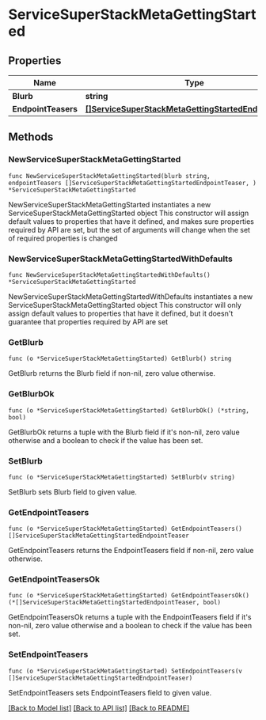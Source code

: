 # ServiceSuperStackMetaGettingStarted

## Properties

Name | Type | Description | Notes
------------ | ------------- | ------------- | -------------
**Blurb** | **string** |  | 
**EndpointTeasers** | [**[]ServiceSuperStackMetaGettingStartedEndpointTeaser**](ServiceSuperStackMetaGettingStartedEndpointTeaser.md) |  | 

## Methods

### NewServiceSuperStackMetaGettingStarted

`func NewServiceSuperStackMetaGettingStarted(blurb string, endpointTeasers []ServiceSuperStackMetaGettingStartedEndpointTeaser, ) *ServiceSuperStackMetaGettingStarted`

NewServiceSuperStackMetaGettingStarted instantiates a new ServiceSuperStackMetaGettingStarted object
This constructor will assign default values to properties that have it defined,
and makes sure properties required by API are set, but the set of arguments
will change when the set of required properties is changed

### NewServiceSuperStackMetaGettingStartedWithDefaults

`func NewServiceSuperStackMetaGettingStartedWithDefaults() *ServiceSuperStackMetaGettingStarted`

NewServiceSuperStackMetaGettingStartedWithDefaults instantiates a new ServiceSuperStackMetaGettingStarted object
This constructor will only assign default values to properties that have it defined,
but it doesn't guarantee that properties required by API are set

### GetBlurb

`func (o *ServiceSuperStackMetaGettingStarted) GetBlurb() string`

GetBlurb returns the Blurb field if non-nil, zero value otherwise.

### GetBlurbOk

`func (o *ServiceSuperStackMetaGettingStarted) GetBlurbOk() (*string, bool)`

GetBlurbOk returns a tuple with the Blurb field if it's non-nil, zero value otherwise
and a boolean to check if the value has been set.

### SetBlurb

`func (o *ServiceSuperStackMetaGettingStarted) SetBlurb(v string)`

SetBlurb sets Blurb field to given value.


### GetEndpointTeasers

`func (o *ServiceSuperStackMetaGettingStarted) GetEndpointTeasers() []ServiceSuperStackMetaGettingStartedEndpointTeaser`

GetEndpointTeasers returns the EndpointTeasers field if non-nil, zero value otherwise.

### GetEndpointTeasersOk

`func (o *ServiceSuperStackMetaGettingStarted) GetEndpointTeasersOk() (*[]ServiceSuperStackMetaGettingStartedEndpointTeaser, bool)`

GetEndpointTeasersOk returns a tuple with the EndpointTeasers field if it's non-nil, zero value otherwise
and a boolean to check if the value has been set.

### SetEndpointTeasers

`func (o *ServiceSuperStackMetaGettingStarted) SetEndpointTeasers(v []ServiceSuperStackMetaGettingStartedEndpointTeaser)`

SetEndpointTeasers sets EndpointTeasers field to given value.



[[Back to Model list]](../README.md#documentation-for-models) [[Back to API list]](../README.md#documentation-for-api-endpoints) [[Back to README]](../README.md)


